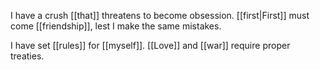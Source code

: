I have a crush [[that]] threatens to become obsession. [[first|First]] must come [[friendship]], lest I make the same mistakes.

I have set [[rules]] for [[myself]]. [[Love]] and [[war]] require proper treaties.
